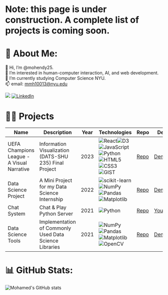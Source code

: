 # Note: this page is under construction. A complete list of projects is coming soon.
# 💫 About Me:
👋  Hi, I’m @mohendy25.  <br>👀  I’m interested in human-computer interaction, AI, and web development. <br>🌱 I’m currently studying Computer Science NYU.<br>📫 email: mmh10013@nyu.edu

![](https://komarev.com/ghpvc/?username=mohendy25) [![LinkedIn](https://img.shields.io/badge/LinkedIn-%230077B5.svg?logo=linkedin&logoColor=white)](https://www.linkedin.com/in/mhendy25/)


# 👨‍💻 Projects
|Name|Description|Year|Technologies|Repo|Demo|
|----|----|----|----|----|---|
|UEFA Champions League - A Visual Narrative|Information Visualization (DATS-SHU 235) Final Project|2023|![React](https://shields.io/badge/react-black?logo=react&style=for-the-badge)![D3](https://camo.githubusercontent.com/f0c80c5523b854733e420acf32bd454530cd80795a93d8810a1136d76a48d0ed/68747470733a2f2f696d672e736869656c64732e696f2f62616467652f64332532306a732d4639413033433f7374796c653d666f722d7468652d6261646765266c6f676f3d64332e6a73266c6f676f436f6c6f723d7768697465)![JavaScript](https://img.shields.io/badge/JavaScript-323330?style=for-the-badge&logo=javascript&logoColor=F7DF1E)![Python](https://img.shields.io/badge/python-3670A0?style=for-the-badge&logo=python&logoColor=ffdd54)![HTML5](https://img.shields.io/badge/HTML5-E34F26?style=for-the-badge&logo=html5&logoColor=white)![CSS3](https://img.shields.io/badge/CSS3-1572B6?style=for-the-badge&logo=css3&logoColor=white)![GIST](https://img.shields.io/badge/Packagist-F28D1A?style=for-the-badge&logo=Packagist&logoColor=white)|[Repo](https://github.com/mhendy25/info_vis/tree/master/final_project)|[Demo](https://hogwild.github.io/infovis2023fall/team1/index.html)
|Data Science Project|A Mini Project for my Data Science Internship|2022|![scikit-learn](https://img.shields.io/badge/scikit--learn-%23F7931E.svg?style=for-the-badge&logo=scikit-learn&logoColor=white)![NumPy](https://img.shields.io/badge/numpy-%23013243.svg?style=for-the-badge&logo=numpy&logoColor=white)![Pandas](https://img.shields.io/badge/pandas-%23150458.svg?style=for-the-badge&logo=pandas&logoColor=white)![Matplotlib](https://img.shields.io/badge/Matplotlib-%23ffffff.svg?style=for-the-badge&logo=Matplotlib&logoColor=black)|[Repo](https://github.com/mhendy25/Data-Science-Internship-/blob/main/Internship%20Project.ipynb)|[Demo](https://github.com/mhendy25/Data-Science-Internship-/blob/main/Internship%20Project.ipynb)
|Chat System|Chat & Play Python Server|2021|![Python](https://img.shields.io/badge/python-3670A0?style=for-the-badge&logo=python&logoColor=ffdd54)|[Repo](https://github.com/mhendy25/NYU_Chat_System)|[YouTube](https://www.youtube.com/watch?v=742NADpVGYY)
|Data Science Tools|Implementation of Commonly Used Data Science Libraries|2021|![NumPy](https://img.shields.io/badge/numpy-%23013243.svg?style=for-the-badge&logo=numpy&logoColor=white)![Pandas](https://img.shields.io/badge/pandas-%23150458.svg?style=for-the-badge&logo=pandas&logoColor=white)![Matplotlib](https://img.shields.io/badge/Matplotlib-%23ffffff.svg?style=for-the-badge&logo=Matplotlib&logoColor=black)![OpenCV](https://img.shields.io/badge/opencv-%23white.svg?style=for-the-badge&logo=opencv&logoColor=white)|[Repo](https://github.com/mhendy25/AI-Projects/tree/main)|[Demo](https://github.com/mhendy25/AI-Projects/tree/main)




# 📊 GitHub Stats:
![Mohamed's GitHub stats](https://github-readme-stats.vercel.app/api?username=mhendy25&show_icons=true&theme=tokyonight)


